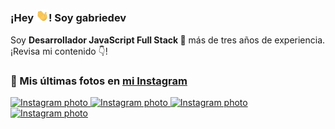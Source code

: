 <h3>¡Hey <img src="https://raw.githubusercontent.com/ABSphreak/ABSphreak/master/gifs/Hi.gif" width="20px" decondig="async">! Soy gabriedev</h3>

<p>Soy <strong>Desarrollador JavaScript Full Stack 🚀</strong> más de tres años de experiencia.<br />¡Revisa mi contenido 👇!</p>

### 📸 Mis últimas fotos en [mi Instagram](https://instagram.com/gabrie.dev)


<a href='https://instagram.com/p/C1UpuSGLQiG' target='_blank'>
  <img width='20%' src='https://instagram.flba2-1.fna.fbcdn.net/v/t51.2885-15/412513918_1325803934584302_4400498733289087214_n.jpg?stp=dst-jpg_e15&_nc_ht=instagram.flba2-1.fna.fbcdn.net&_nc_cat=106&_nc_ohc=6P0jrvASxOcAX9fliga&edm=APU89FABAAAA&ccb=7-5&oh=00_AfAIZ093siGMzT_3a1zcIk4KO88anbX-LlzSzV9dwPfKFA&oe=65AF7880&_nc_sid=bc0c2c' alt='Instagram photo' />
</a>
<a href='https://instagram.com/p/CzMY3lzxgmx' target='_blank'>
  <img width='20%' src='https://instagram.flba2-1.fna.fbcdn.net/v/t51.2885-15/398916226_819142863293745_2426123683154743297_n.webp?stp=dst-jpg_e35&_nc_ht=instagram.flba2-1.fna.fbcdn.net&_nc_cat=109&_nc_ohc=Gi-BQg-d68QAX9VS_wR&edm=APU89FABAAAA&ccb=7-5&oh=00_AfAka6ge8Tt9A3BMgdtqjB0MHDNoL1UjmrA91q-3JIPf4w&oe=65B007A9&_nc_sid=bc0c2c' alt='Instagram photo' />
</a>
<a href='https://instagram.com/p/CygbQv4uqxM' target='_blank'>
  <img width='20%' src='https://instagram.flba2-1.fna.fbcdn.net/v/t51.2885-15/391525959_236593062741789_5868561716480810596_n.webp?stp=dst-jpg_e35&efg=e30&_nc_ht=instagram.flba2-1.fna.fbcdn.net&_nc_cat=109&_nc_ohc=t9kq5RHTYlIAX9tSjug&edm=APU89FABAAAA&ccb=7-5&oh=00_AfB-emTFYOVZ7GIZmT8MaL8tmC_oJl2MGJGWGUPXlx_dUA&oe=65B01465&_nc_sid=bc0c2c' alt='Instagram photo' />
</a>
<a href='https://instagram.com/p/CxTmOF6vN8M' target='_blank'>
  <img width='20%' src='https://instagram.flba2-1.fna.fbcdn.net/v/t51.2885-15/378565944_323878180141713_8920720304536029091_n.jpg?stp=dst-jpg_e15&_nc_ht=instagram.flba2-1.fna.fbcdn.net&_nc_cat=109&_nc_ohc=XY0GQbnXDmEAX_26ICl&edm=APU89FABAAAA&ccb=7-5&oh=00_AfCaOi842tMo_E5SZQKchHyYDkn-jpeLFbLhfjBdO_Iw2w&oe=65B100D8&_nc_sid=bc0c2c' alt='Instagram photo' />
</a>
